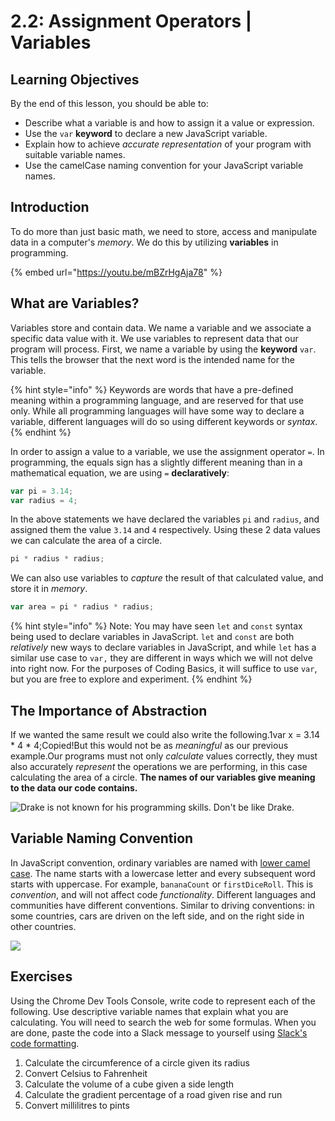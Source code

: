 # 2.2: Assignment Operators | Variables

## Learning Objectives

By the end of this lesson, you should be able to:

* Describe what a variable is and how to assign it a value or expression.
* Use the `var` **keyword** to declare a new JavaScript variable.
* Explain how to achieve _accurate representation_ of your program with suitable variable names.
* Use the camelCase naming convention for your JavaScript variable names.

## Introduction

To do more than just basic math, we need to store, access and manipulate data in a computer's _memory_. We do this by utilizing **variables** in programming.

{% embed url="https://youtu.be/mBZrHgAja78" %}



## What are Variables?

Variables store and contain data. We name a variable and we associate a specific data value with it. We use variables to represent data that our program will process. First, we name a variable by using the **keyword** `var`. This tells the browser that the next word is the intended name for the variable.

{% hint style="info" %}
Keywords are words that have a pre-defined meaning within a programming language, and are reserved for that use only. While all programming languages will have some way to declare a variable, different languages will do so using different keywords or _syntax_.
{% endhint %}

In order to assign a value to a variable, we use the assignment operator `=`. In programming, the equals sign has a slightly different meaning than in a mathematical equation, we are using `=` **declaratively**:

```javascript
var pi = 3.14;
var radius = 4;
```

In the above statements we have declared the variables `pi` and `radius`, and assigned them the value `3.14` and `4` respectively. Using these 2 data values we can calculate the area of a circle.

```javascript
pi * radius * radius;
```

We can also use variables to _capture_ the result of that calculated value, and store it in _memory_.

```javascript
var area = pi * radius * radius;
```

{% hint style="info" %}
Note: You may have seen `let` and `const` syntax being used to declare variables in JavaScript. `let` and `const` are both _relatively_ new ways to declare variables in JavaScript, and while `let` has a similar use case to `var,` they are different in ways which we will not delve into right now. For the purposes of Coding Basics, it will suffice to use `var`, but you are free to explore and experiment.
{% endhint %}

## **The Importance of Abstraction** <a href="#the-importance-of-abstraction" id="the-importance-of-abstraction"></a>

If we wanted the same result we could also write the following.1var x = 3.14 \* 4 \* 4;Copied!But this would not be as _meaningful_ as our previous example.Our programs must not only _calculate_ values correctly, they must also accurately _represent_ the operations we are performing, in this case calculating the area of a circle. **The names of our variables give meaning to the data our code contains.**

![Drake is not known for his programming skills. Don't be like Drake.](https://miro.medium.com/max/717/1\*7LO7JEAZbo6YmN8feAVCwg.png)

## **Variable Naming Convention**

In JavaScript convention, ordinary variables are named with [lower camel case](https://en.wikipedia.org/wiki/Naming\_convention\_\(programming\)#Examples\_of\_multiple-word\_identifier\_formats). The name starts with a lowercase letter and every subsequent word starts with uppercase. For example, `bananaCount` or `firstDiceRoll`. This is _convention_, and will not affect code _functionality_. Different languages and communities have different conventions. Similar to driving conventions: in some countries, cars are driven on the left side, and on the right side in other countries.

![](https://upload.wikimedia.org/wikipedia/commons/thumb/c/c8/CamelCase\_new.svg/1200px-CamelCase\_new.svg.png)

## Exercises

Using the Chrome Dev Tools Console, write code to represent each of the following. Use descriptive variable names that explain what you are calculating. You will need to search the web for some formulas. When you are done, paste the code into a Slack message to yourself using [Slack's code formatting](../../course-logistics/course-methodology/slack.md#formatcodeinslack).

1. Calculate the circumference of a circle given its radius
2. Convert Celsius to Fahrenheit
3. Calculate the volume of a cube given a side length
4. Calculate the gradient percentage of a road given rise and run
5. Convert millilitres to pints
